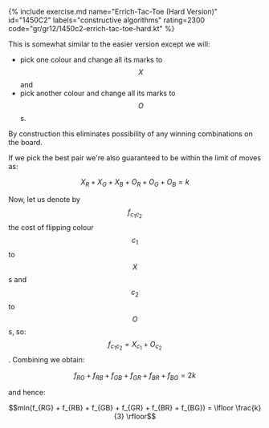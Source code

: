 {% include exercise.md name="Errich-Tac-Toe (Hard Version)" id="1450C2" labels="constructive algorithms" rating=2300 code="gr/gr12/1450c2-errich-tac-toe-hard.kt" %}

This is somewhat similar to the easier version except we will:

* pick one colour and change all its marks to $$X$$ and
* pick another colour and change all its marks to $$O$$s.

By construction this eliminates possibility of any winning combinations on the board.

If we pick the best pair we're also guaranteed to be within the limit of moves as:

$$X_R + X_G + X_B + O_R + O_G + O_B = k$$

Now, let us denote by $$f_{c_1 c_2}$$ the cost of flipping colour $$c_1$$ to $$X$$s and $$c_2$$ to $$O$$s, so: $$f_{c_1 c_2} = X_{c_1} + O_{c_2}$$.  Combining we obtain:

$$f_{RG} + f_{RB} + f_{GB} + f_{GR} + f_{BR} + f_{BG} = 2k$$

and hence:

$$min(f_{RG} + f_{RB} + f_{GB} + f_{GR} + f_{BR} + f_{BG}) = \lfloor \frac{k}{3} \rfloor$$
